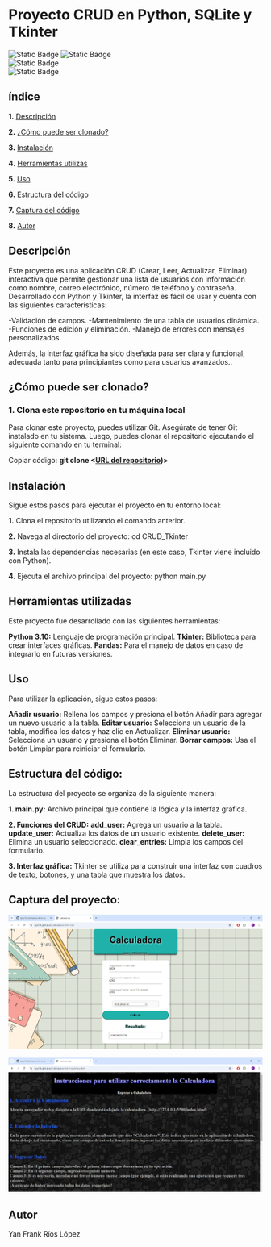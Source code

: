 # Proyecto CRUD en **Python,** **SQLite** y **Tkinter**
![Static Badge](https://img.shields.io/badge/Python-12-red?logo=Python&logoColor=white)
![Static Badge](https://img.shields.io/badge/Tkinter-GUI-red?logo=python&logoColor=white)  
![Static Badge](https://img.shields.io/badge/SQLite-Database-lightgrey?logo=sqlite&logoColor=white)  
![Static Badge](https://img.shields.io/badge/Pandas-Dataframe-orange?logo=pandas&logoColor=white)  


## índice

**1.** [Descripción](#descripción)

**2.** [¿Cómo puede ser clonado?](#cómo-puede-ser-clonado)

**3.** [Instalación](#instalación)

**4.** [Herramientas utilizas](#herramientas-utilizadas)

**5.** [Uso](#uso)

**6.** [Estructura del código](#estructura-del-codigo)

**7.** [Captura del código](#captura-del-codigo)

**8.** [Autor](#autor)

## Descripción 
Este proyecto es una aplicación CRUD (Crear, Leer, Actualizar, Eliminar) interactiva que permite gestionar una lista de usuarios con información como nombre, correo electrónico, número de teléfono y contraseña. Desarrollado con Python y Tkinter, la interfaz es fácil de usar y cuenta con las siguientes características:

-Validación de campos.
-Mantenimiento de una tabla de usuarios dinámica.
-Funciones de edición y eliminación.
-Manejo de errores con mensajes personalizados.

Además, la interfaz gráfica ha sido diseñada para ser clara y funcional, adecuada tanto para principiantes como para usuarios avanzados..


## ¿Cómo puede ser clonado?

### 1. Clona este repositorio en tu máquina local

Para clonar este proyecto, puedes utilizar Git. Asegúrate de tener Git instalado en tu sistema. Luego, puedes clonar el repositorio ejecutando el siguiente comando en tu terminal:

Copiar código: **git clone <[URL del repositorio](https://github.com/lppz16/CRUD.git))>**

## Instalación
Sigue estos pasos para ejecutar el proyecto en tu entorno local:

**1.** Clona el repositorio utilizando el comando anterior.

**2.** Navega al directorio del proyecto:
cd CRUD_Tkinter

**3.** Instala las dependencias necesarias (en este caso, Tkinter viene incluido con Python).

**4.** Ejecuta el archivo principal del proyecto:
python main.py

## Herramientas utilizadas
Este proyecto fue desarrollado con las siguientes herramientas:

**Python 3.10:** Lenguaje de programación principal.
**Tkinter:** Biblioteca para crear interfaces gráficas.
**Pandas:** Para el manejo de datos en caso de integrarlo en futuras versiones.

## Uso
Para utilizar la aplicación, sigue estos pasos:

**Añadir usuario:** Rellena los campos y presiona el botón Añadir para agregar un nuevo usuario a la tabla.
**Editar usuario:** Selecciona un usuario de la tabla, modifica los datos y haz clic en Actualizar.
**Eliminar usuario:** Selecciona un usuario y presiona el botón Eliminar.
**Borrar campos:** Usa el botón Limpiar para reiniciar el formulario.

## Estructura del código:
La estructura del proyecto se organiza de la siguiente manera:

**1. main.py:** Archivo principal que contiene la lógica y la interfaz gráfica.

**2. Funciones del CRUD:**
**add_user:** Agrega un usuario a la tabla.
**update_user:** Actualiza los datos de un usuario existente.
**delete_user:** Elimina un usuario seleccionado.
**clear_entries:** Limpia los campos del formulario.

**3. Interfaz gráfica:**
Tkinter se utiliza para construir una interfaz con cuadros de texto, botones, y una tabla que muestra los datos.

## Captura del proyecto:

![Página principal](https://github.com/lppz16/Calculadora-html-css/blob/main/Img/Captura%20de%20pantalla%202024-10-05%20233251.png?raw=true)

![](https://github.com/lppz16/Calculadora-html-css/blob/main/Img/Captura%20de%20pantalla%202024-10-05%20233303.png?raw=true)

## Autor

Yan Frank Ríos López
